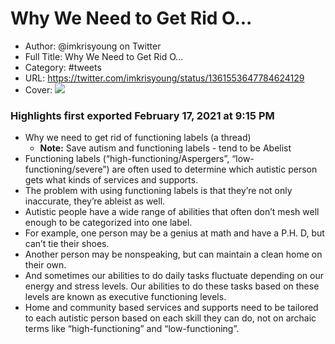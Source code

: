 # Why We Need to Get Rid O...

- Author: @imkrisyoung on Twitter
- Full Title: Why We Need to Get Rid O...
- Category: #tweets
- URL: https://twitter.com/imkrisyoung/status/1361553647784624129
- Cover: ![](https://pbs.twimg.com/profile_images/1349922104909639680/nBuyty9Y.jpg)

### Highlights first exported February 17, 2021 at 9:15 PM

- Why we need to get rid of functioning labels (a thread)
    - **Note:** Save autism and functioning labels - tend to be Abelist
- Functioning labels (“high-functioning/Aspergers”, “low-functioning/severe”) are often used to determine which autistic person gets what kinds of services and supports.
- The problem with using functioning labels is that they’re not only inaccurate, they’re ableist as well.
- Autistic people have a wide range of abilities that often don’t mesh well enough to be categorized into one label.
- For example, one person may be a genius at math and have a P.H. D, but can’t tie their shoes.
- Another person may be nonspeaking, but can maintain a clean home on their own.
- And sometimes our abilities to do daily tasks fluctuate depending on our energy and stress levels. Our abilities to do these tasks based on these levels are known as executive functioning levels.
- Home and community based services and supports need to be tailored to each autistic person based on each skill they can do, not on archaic terms like “high-functioning” and “low-functioning”.
